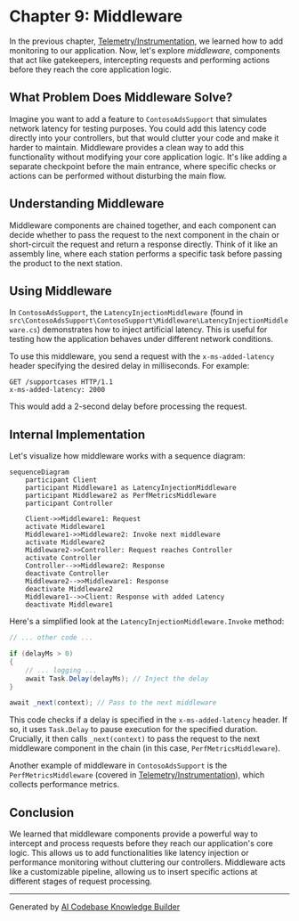 # Chapter 9: Middleware

In the previous chapter, [Telemetry/Instrumentation](08_telemetry_instrumentation.md), we learned how to add monitoring to our application.  Now, let's explore *middleware*, components that act like gatekeepers, intercepting requests and performing actions before they reach the core application logic.

## What Problem Does Middleware Solve?

Imagine you want to add a feature to `ContosoAdsSupport` that simulates network latency for testing purposes.  You could add this latency code directly into your controllers, but that would clutter your code and make it harder to maintain. Middleware provides a clean way to add this functionality without modifying your core application logic.  It's like adding a separate checkpoint before the main entrance, where specific checks or actions can be performed without disturbing the main flow.

## Understanding Middleware

Middleware components are chained together, and each component can decide whether to pass the request to the next component in the chain or short-circuit the request and return a response directly. Think of it like an assembly line, where each station performs a specific task before passing the product to the next station.

## Using Middleware

In `ContosoAdsSupport`, the `LatencyInjectionMiddleware` (found in  `src\ContosoAdsSupport\ContosoSupport\Middleware\LatencyInjectionMiddleware.cs`) demonstrates how to inject artificial latency. This is useful for testing how the application behaves under different network conditions.

To use this middleware, you send a request with the `x-ms-added-latency` header specifying the desired delay in milliseconds.  For example:

```
GET /supportcases HTTP/1.1
x-ms-added-latency: 2000
```

This would add a 2-second delay before processing the request.

## Internal Implementation

Let's visualize how middleware works with a sequence diagram:

```mermaid
sequenceDiagram
    participant Client
    participant Middleware1 as LatencyInjectionMiddleware
    participant Middleware2 as PerfMetricsMiddleware
    participant Controller

    Client->>Middleware1: Request
    activate Middleware1
    Middleware1->>Middleware2: Invoke next middleware
    activate Middleware2
    Middleware2->>Controller: Request reaches Controller
    activate Controller
    Controller-->>Middleware2: Response
    deactivate Controller
    Middleware2-->>Middleware1: Response
    deactivate Middleware2
    Middleware1-->>Client: Response with added Latency
    deactivate Middleware1

```

Here's a simplified look at the `LatencyInjectionMiddleware.Invoke` method:

```csharp
// ... other code ...

if (delayMs > 0)
{
    // ... logging ...
    await Task.Delay(delayMs); // Inject the delay
}

await _next(context); // Pass to the next middleware
```

This code checks if a delay is specified in the `x-ms-added-latency` header. If so, it uses `Task.Delay` to pause execution for the specified duration.  Crucially, it then calls `_next(context)` to pass the request to the next middleware component in the chain (in this case, `PerfMetricsMiddleware`).

Another example of middleware in `ContosoAdsSupport` is the `PerfMetricsMiddleware` (covered in [Telemetry/Instrumentation](08_telemetry_instrumentation.md)), which collects performance metrics.

## Conclusion

We learned that middleware components provide a powerful way to intercept and process requests before they reach our application's core logic. This allows us to add functionalities like latency injection or performance monitoring without cluttering our controllers.  Middleware acts like a customizable pipeline, allowing us to insert specific actions at different stages of request processing.


---

Generated by [AI Codebase Knowledge Builder](https://github.com/The-Pocket/Tutorial-Codebase-Knowledge)